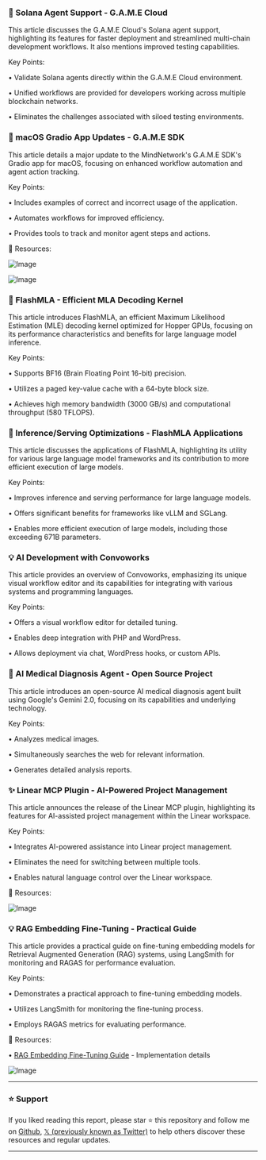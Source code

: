 ### 🤖 Solana Agent Support - G.A.M.E Cloud

This article discusses the G.A.M.E Cloud's Solana agent support, highlighting its features for faster deployment and streamlined multi-chain development workflows.  It also mentions improved testing capabilities.

Key Points:

• Validate Solana agents directly within the G.A.M.E Cloud environment.


• Unified workflows are provided for developers working across multiple blockchain networks.


• Eliminates the challenges associated with siloed testing environments.


### 🚀 macOS Gradio App Updates - G.A.M.E SDK

This article details a major update to the MindNetwork's G.A.M.E SDK's Gradio app for macOS, focusing on enhanced workflow automation and agent action tracking.

Key Points:

• Includes examples of correct and incorrect usage of the application.


• Automates workflows for improved efficiency.


• Provides tools to track and monitor agent steps and actions.


🔗 Resources:

![Image](https://pbs.twimg.com/media/GkbNgnbWUAALzH3?format=jpg&name=small)

![Image](https://pbs.twimg.com/ext_tw_video_thumb/1893426930726080513/pu/img/GT10LZqQeAQrTxOz.jpg)


### 🤖 FlashMLA - Efficient MLA Decoding Kernel

This article introduces FlashMLA, an efficient Maximum Likelihood Estimation (MLE) decoding kernel optimized for Hopper GPUs, focusing on its performance characteristics and benefits for large language model inference.

Key Points:

• Supports BF16 (Brain Floating Point 16-bit) precision.


• Utilizes a paged key-value cache with a 64-byte block size.


• Achieves high memory bandwidth (3000 GB/s) and computational throughput (580 TFLOPS).


### 🤖 Inference/Serving Optimizations - FlashMLA Applications

This article discusses the applications of FlashMLA, highlighting its utility for various large language model frameworks and its contribution to more efficient execution of large models.

Key Points:

• Improves inference and serving performance for large language models.


• Offers significant benefits for frameworks like vLLM and SGLang.


• Enables more efficient execution of large models, including those exceeding 671B parameters.



### 💡 AI Development with Convoworks

This article provides an overview of Convoworks, emphasizing its unique visual workflow editor and its capabilities for integrating with various systems and programming languages.

Key Points:

• Offers a visual workflow editor for detailed tuning.


• Enables deep integration with PHP and WordPress.


• Allows deployment via chat, WordPress hooks, or custom APIs.


### 🤖 AI Medical Diagnosis Agent - Open Source Project

This article introduces an open-source AI medical diagnosis agent built using Google's Gemini 2.0, focusing on its capabilities and underlying technology.

Key Points:

• Analyzes medical images.


• Simultaneously searches the web for relevant information.


• Generates detailed analysis reports.


### ✨ Linear MCP Plugin - AI-Powered Project Management

This article announces the release of the Linear MCP plugin, highlighting its features for AI-assisted project management within the Linear workspace.

Key Points:

• Integrates AI-powered assistance into Linear project management.


• Eliminates the need for switching between multiple tools.


• Enables natural language control over the Linear workspace.


🔗 Resources:

![Image](https://pbs.twimg.com/amplify_video_thumb/1893737604786659329/img/B_t2qNVcgmynqVT6.jpg)


### 💡 RAG Embedding Fine-Tuning - Practical Guide

This article provides a practical guide on fine-tuning embedding models for Retrieval Augmented Generation (RAG) systems, using LangSmith for monitoring and RAGAS for performance evaluation.

Key Points:

• Demonstrates a practical approach to fine-tuning embedding models.


• Utilizes LangSmith for monitoring the fine-tuning process.


• Employs RAGAS metrics for evaluating performance.


🔗 Resources:

• [RAG Embedding Fine-Tuning Guide](https://github.com/apatti/AIEBootcamp/blob/main/09_Finetuning_Embeddings/Fine_tuning_Embedding_Models_for_RAG_using_RAGAS.ipynb) -  Implementation details

![Image](https://pbs.twimg.com/media/GkfoXTMX0AAF9VJ?format=jpg&name=small)


---

### ⭐️ Support

If you liked reading this report, please star ⭐️ this repository and follow me on [Github](https://github.com/Drix10), [𝕏 (previously known as Twitter)](https://x.com/DRIX_10_) to help others discover these resources and regular updates.

---